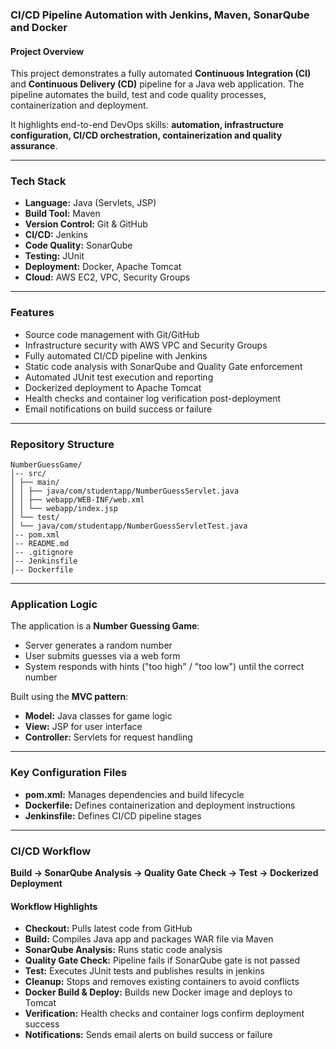 ### CI/CD Pipeline Automation with Jenkins, Maven, SonarQube and Docker

#### Project Overview
This project demonstrates a fully automated **Continuous Integration (CI)** and **Continuous Delivery (CD)** pipeline for a Java web application. The pipeline automates the build, test and code quality processes, containerization and deployment.  

It highlights end-to-end DevOps skills: **automation, infrastructure configuration, CI/CD orchestration, containerization and quality assurance**.

---

### Tech Stack
- **Language:** Java (Servlets, JSP)  
- **Build Tool:** Maven  
- **Version Control:** Git & GitHub  
- **CI/CD:** Jenkins  
- **Code Quality:** SonarQube  
- **Testing:** JUnit  
- **Deployment:** Docker, Apache Tomcat  
- **Cloud:** AWS EC2, VPC, Security Groups  

---

### Features
- Source code management with Git/GitHub  
- Infrastructure security with AWS VPC and Security Groups  
- Fully automated CI/CD pipeline with Jenkins  
- Static code analysis with SonarQube and Quality Gate enforcement  
- Automated JUnit test execution and reporting  
- Dockerized deployment to Apache Tomcat  
- Health checks and container log verification post-deployment  
- Email notifications on build success or failure    

---

### Repository Structure
```
NumberGuessGame/
│-- src/
│ ├── main/
│ │ ├── java/com/studentapp/NumberGuessServlet.java
│ │ ├── webapp/WEB-INF/web.xml
│ │ └── webapp/index.jsp
│ └── test/
│ └── java/com/studentapp/NumberGuessServletTest.java
│-- pom.xml
│-- README.md
│-- .gitignore
│-- Jenkinsfile
│-- Dockerfile
```

---

### Application Logic
The application is a **Number Guessing Game**:  
- Server generates a random number  
- User submits guesses via a web form  
- System responds with hints ("too high" / "too low") until the correct number  

Built using the **MVC pattern**:  
- **Model:** Java classes for game logic  
- **View:** JSP for user interface  
- **Controller:** Servlets for request handling  

---

### Key Configuration Files
- **pom.xml:** Manages dependencies and build lifecycle  
- **Dockerfile:** Defines containerization and deployment instructions  
- **Jenkinsfile:** Defines CI/CD pipeline stages  

---

### CI/CD Workflow
**Build → SonarQube Analysis → Quality Gate Check → Test → Dockerized Deployment**  

#### Workflow Highlights
- **Checkout:** Pulls latest code from GitHub  
- **Build:** Compiles Java app and packages WAR file via Maven  
- **SonarQube Analysis:** Runs static code analysis  
- **Quality Gate Check:** Pipeline fails if SonarQube gate is not passed  
- **Test:** Executes JUnit tests and publishes results in jenkins  
- **Cleanup:** Stops and removes existing containers to avoid conflicts  
- **Docker Build & Deploy:** Builds new Docker image and deploys to Tomcat  
- **Verification:** Health checks and container logs confirm deployment success  
- **Notifications:** Sends email alerts on build success or failure  

